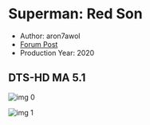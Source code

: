 # Superman: Red Son

* Author: aron7awol
* [Forum Post](https://www.avsforum.com/threads/bass-eq-for-filtered-movies.2995212/post-59338480)
* Production Year: 2020

## DTS-HD MA 5.1

![img 0](https://i.imgur.com/KA2Dnu8.jpg)

![img 1](https://i.imgur.com/isUsxDR.png)

